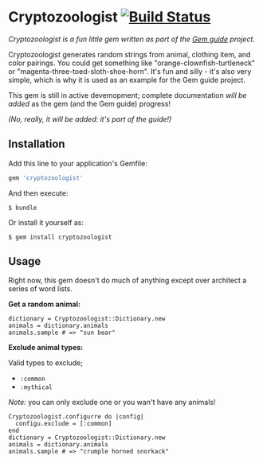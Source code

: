 # Cryptozoologist [![Build Status](https://travis-ci.org/feministy/cryptozoologist.svg?branch=master)](https://travis-ci.org/feministy/cryptozoologist)

_Cryptozoologist is a fun little gem written as part of the [Gem guide](https://github.com/feministy/gem-guide) project._

Cryptozoologist generates random strings from animal, clothing item, and color pairings. You could get something like "orange-clownfish-turtleneck" or "magenta-three-toed-sloth-shoe-horn". It's fun and silly - it's also very simple, which is why it is used as an example for the Gem guide project.

This gem is still in active devemopment; complete documentation _will be added_ as the gem (and the Gem guide) progress!

_(No, really, it will be added: it's part of the guide!)_

## Installation

Add this line to your application's Gemfile:

```ruby
gem 'cryptozoologist'
```

And then execute:

    $ bundle

Or install it yourself as:

    $ gem install cryptozoologist

## Usage

Right now, this gem doesn't do much of anything except over architect a series of word lists.

**Get a random animal:**

    dictionary = Cryptozoologist::Dictionary.new
    animals = dictionary.animals
    animals.sample # => "sun bear"

**Exclude animal types:**

Valid types to exclude;

- `:common`
- `:mythical`

*Note:* you can only exclude one or you wan't have any animals!

    Cryptozoologist.configurre do |config|
      configu.exclude = [:common]
    end
    dictionary = Cryptozoologist::Dictionary.new
    animals = dictionary.animals
    animals.sample # => "crumple horned snorkack"